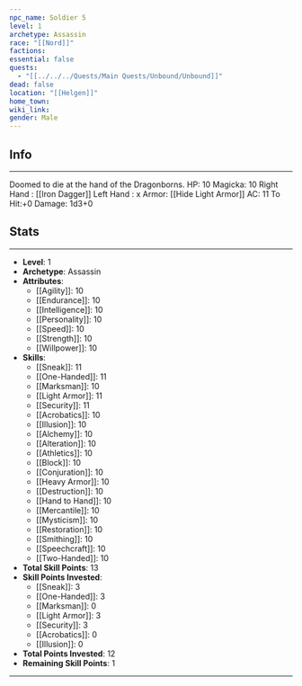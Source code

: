 ```yaml
---
npc_name: Soldier 5
level: 1
archetype: Assassin
race: "[[Nord]]"
factions: 
essential: false
quests:
  - "[[../../../Quests/Main Quests/Unbound/Unbound]]"
dead: false
location: "[[Helgen]]"
home_town: 
wiki_link: 
gender: Male
---
```

## Info
---
Doomed to die at the hand of the Dragonborns.
HP: 10
Magicka: 10
Right Hand : [[Iron Dagger]]
Left Hand : x
Armor: [[Hide Light Armor]]
AC: 11
To Hit:+0
Damage: 1d3+0
## Stats
---
- **Level**: 1
- **Archetype**: Assassin
- **Attributes**: 
  - [[Agility]]: 10
  - [[Endurance]]: 10
  - [[Intelligence]]: 10
  - [[Personality]]: 10
  - [[Speed]]: 10
  - [[Strength]]: 10
  - [[Willpower]]: 10
- **Skills**: 
  - [[Sneak]]: 11
  - [[One-Handed]]: 11
  - [[Marksman]]: 10
  - [[Light Armor]]: 11
  - [[Security]]: 11
  - [[Acrobatics]]: 10
  - [[Illusion]]: 10
  - [[Alchemy]]: 10
  - [[Alteration]]: 10
  - [[Athletics]]: 10
  - [[Block]]: 10
  - [[Conjuration]]: 10
  - [[Heavy Armor]]: 10
  - [[Destruction]]: 10
  - [[Hand to Hand]]: 10
  - [[Mercantile]]: 10
  - [[Mysticism]]: 10
  - [[Restoration]]: 10
  - [[Smithing]]: 10
  - [[Speechcraft]]: 10
  - [[Two-Handed]]: 10
- **Total Skill Points**: 13
- **Skill Points Invested**: 
  - [[Sneak]]: 3
  - [[One-Handed]]: 3
  - [[Marksman]]: 0
  - [[Light Armor]]: 3
  - [[Security]]: 3
  - [[Acrobatics]]: 0
  - [[Illusion]]: 0
- **Total Points Invested**: 12
- **Remaining Skill Points**: 1
---